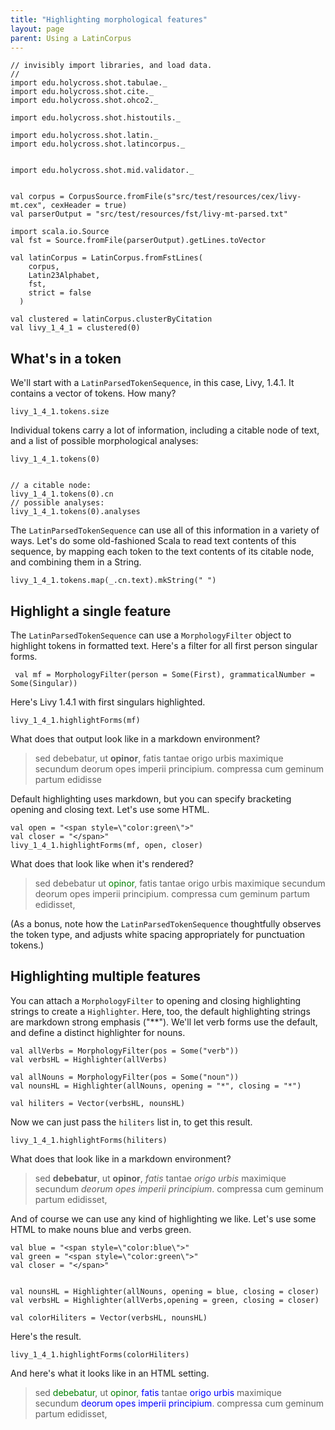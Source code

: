 ```yaml
---
title: "Highlighting morphological features"
layout: page
parent: Using a LatinCorpus
---
```


```tut:invisible
// invisibly import libraries, and load data.
//
import edu.holycross.shot.tabulae._
import edu.holycross.shot.cite._
import edu.holycross.shot.ohco2._

import edu.holycross.shot.histoutils._

import edu.holycross.shot.latin._
import edu.holycross.shot.latincorpus._


import edu.holycross.shot.mid.validator._


val corpus = CorpusSource.fromFile(s"src/test/resources/cex/livy-mt.cex", cexHeader = true)
val parserOutput = "src/test/resources/fst/livy-mt-parsed.txt"

import scala.io.Source
val fst = Source.fromFile(parserOutput).getLines.toVector

val latinCorpus = LatinCorpus.fromFstLines(
    corpus,
    Latin23Alphabet,
    fst,
    strict = false
  )

val clustered = latinCorpus.clusterByCitation
val livy_1_4_1 = clustered(0)
```


## What's in a token

We'll start with a `LatinParsedTokenSequence`, in this case, Livy, 1.4.1.  It contains a vector of tokens.  How many?

```tut
livy_1_4_1.tokens.size
```

Individual tokens carry a lot of information, including a citable node of text, and a list of possible morphological analyses:

```tut
livy_1_4_1.tokens(0)


// a citable node:
livy_1_4_1.tokens(0).cn
// possible analyses:
livy_1_4_1.tokens(0).analyses
```

The `LatinParsedTokenSequence` can use all of this information in a variety of ways.  Let's do some old-fashioned Scala to read text contents of this sequence, by mapping each token to the text contents of its citable node, and combining them in a String.

```tut
livy_1_4_1.tokens.map(_.cn.text).mkString(" ")
```


## Highlight a single feature

The `LatinParsedTokenSequence` can use a `MorphologyFilter` object to highlight tokens in formatted text.  Here's a filter for all first person singular forms.

```tut
 val mf = MorphologyFilter(person = Some(First), grammaticalNumber = Some(Singular))
 ```


Here's Livy 1.4.1 with first singulars highlighted.

```tut
livy_1_4_1.highlightForms(mf)
```

What does that output look like in a markdown environment?

>sed debebatur, ut **opinor**, fatis tantae origo urbis maximique secundum deorum opes imperii principium. compressa cum geminum partum edidisse


Default highlighting uses markdown, but you can specify bracketing opening and closing text.  Let's use some HTML.

```tut
val open = "<span style=\"color:green\">"
val closer = "</span>"
livy_1_4_1.highlightForms(mf, open, closer)

```

What does that look like when it's rendered?


> sed debebatur  ut <span style="color:green">opinor</span>, fatis tantae origo urbis maximique secundum deorum opes imperii principium. compressa cum geminum partum edidisset,

(As a bonus, note how the `LatinParsedTokenSequence` thoughtfully observes the token type, and adjusts white spacing appropriately for punctuation tokens.)

## Highlighting multiple features

You can attach a `MorphologyFilter` to opening and closing highlighting strings to create a `Highlighter`.  Here, too, the default highlighting strings are markdown strong emphasis ("**").  We'll let verb forms use the default, and define a distinct highlighter for nouns.

```tut:silent
val allVerbs = MorphologyFilter(pos = Some("verb"))
val verbsHL = Highlighter(allVerbs)

val allNouns = MorphologyFilter(pos = Some("noun"))
val nounsHL = Highlighter(allNouns, opening = "*", closing = "*")

val hiliters = Vector(verbsHL, nounsHL)
```

Now we can just pass the `hiliters` list in, to get this result.

```tut
livy_1_4_1.highlightForms(hiliters)
```

What does that look like in a markdown environment?

>sed **debebatur**, ut **opinor**, *fatis* tantae *origo* *urbis* maximique secundum *deorum* *opes* *imperii* *principium*. compressa cum geminum partum edidisset,

And of course we can use any kind of highlighting we like.  Let's use some HTML to make nouns blue and verbs green.

```tut:silent
val blue = "<span style=\"color:blue\">"
val green = "<span style=\"color:green\">"
val closer = "</span>"


val nounsHL = Highlighter(allNouns, opening = blue, closing = closer)
val verbsHL = Highlighter(allVerbs,opening = green, closing = closer)

val colorHiliters = Vector(verbsHL, nounsHL)
```

Here's the result.

```tut
livy_1_4_1.highlightForms(colorHiliters)
```

And here's what it looks like in an HTML setting.

>sed <span style="color:green">debebatur</span>, ut <span style="color:green">opinor</span>, <span style="color:blue">fatis</span> tantae <span style="color:blue">origo</span> <span style="color:blue">urbis</span> maximique secundum <span style="color:blue">deorum</span> <span style="color:blue">opes</span> <span style="color:blue">imperii</span> <span style="color:blue">principium</span>. compressa cum geminum partum edidisset,
